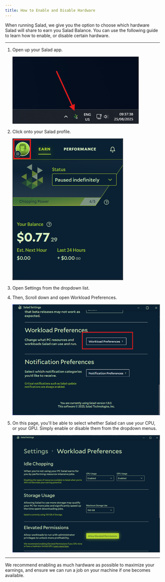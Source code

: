 ```yaml
---
title: How to Enable and Disable Hardware
---
```


When running Salad, we give you the option to choose which hardware Salad will share to earn you Salad Balance. You can
use the following guide to learn how to enable, or disable certain hardware.

---

1. Open up your Salad app.

   ![Opening the Salad app](../../../../content/images/guides/using-salad/how-to-enable-and-disable-hardware-1.png)

2. Click onto your Salad profile.

   ![Selecting your profile in the Salad app](../../../../content/images/guides/using-salad/how-to-enable-and-disable-hardware-2.png)

3. Open Settings from the dropdown list.
4. Then, Scroll down and open Workload Preferences.

   ![finding workload preferences in Salad settings](../../../../content/images/guides/using-salad/how-to-enable-and-disable-hardware-3.png)

5. On this page, you'll be able to select whether Salad can use your CPU, or your GPU. Simply enable or disable them
   from the dropdown menus.

   ![screenshot showing options for hardware usage in Salad](../../../../content/images/guides/using-salad/how-to-enable-and-disable-hardware-4.png)

---

We recommend enabling as much hardware as possible to maximize your earnings, and ensure we can run a job on your
machine if one becomes available.
